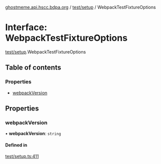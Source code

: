 [ghostmeme.api.hscc.bdpa.org][1] / [test/setup][2] / WebpackTestFixtureOptions

# Interface: WebpackTestFixtureOptions

[test/setup][2].WebpackTestFixtureOptions

## Table of contents

### Properties

- [webpackVersion][3]

## Properties

### webpackVersion

• **webpackVersion**: `string`

#### Defined in

[test/setup.ts:411][4]

[1]: ../README.md
[2]: ../modules/test_setup.md
[3]: test_setup.WebpackTestFixtureOptions.md#webpackversion
[4]:
  https://github.com/nhscc/ghostmeme.api.hscc.bdpa.org/blob/ed30678/test/setup.ts#L411
